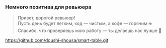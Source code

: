 ###  Немного позитива для ревьюера

> Привет, дорогой ревьюер!  
> Пусть день будет лёгким, код — чистым, а кофе — горячим ☕  
> Спасибо, что проверяешь мою работу — ты делаешь нас лучше 💛

https://github.com/doushi-shousa/smart-table.git